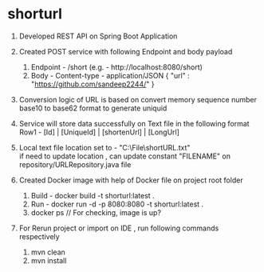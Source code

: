 # shorturl

1. Developed REST API on Spring Boot Application 
2. Created POST service with following Endpoint and body payload  
    1. Endpoint - /short (e.g. - http://localhost:8080/short) 
    2. Body - Content-type - application/JSON 
    { 
       "url" : "https://github.com/sandeep2244/" 
    } 

3. Conversion logic of URL is based on convert memory sequence number base10 to base62 format to generate uniquid  
4. Service will store data successfully on Text file in the following format  
    Row1 -  [Id] | [UniqueId] | [shortenUrl] | [LongUrl] 
5. Local text file location set to - "C:\File\shortURL.txt"  
   if need to update location , can update constant  "FILENAME" on repository/URLRepository.java  file
6. Created Docker image with help of Docker file  on project root folder
    1. Build - docker build -t shorturl:latest . 
    2. Run - docker run -d -p 8080:8080 -t shorturl:latest . 
    3. docker ps // For checking, image is up?  
7. For Rerun project or import on IDE , run following commands  respectively 
    1. mvn clean  
    2. mvn install


